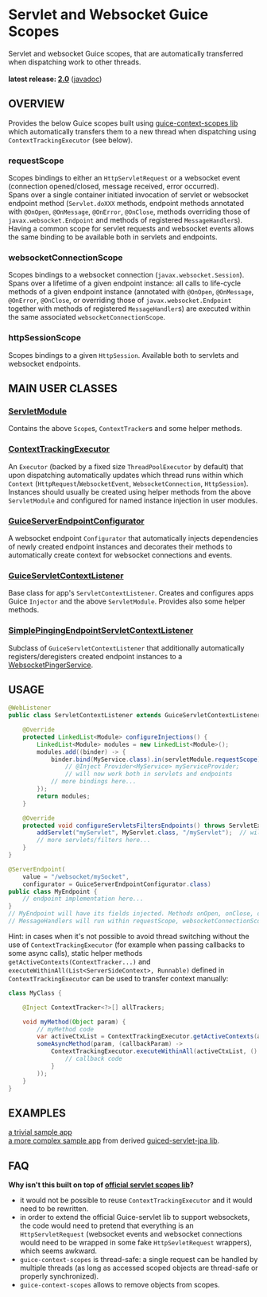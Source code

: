 # Servlet and Websocket Guice Scopes

Servlet and websocket Guice scopes, that are automatically transferred when dispatching work to other threads.<br/>
<br/>
**latest release: [2.0](https://search.maven.org/artifact/pl.morgwai.base/servlet-scopes/2.0/jar)**
([javadoc](https://javadoc.io/doc/pl.morgwai.base/servlet-scopes/2.0))


## OVERVIEW

Provides the below Guice scopes built using [guice-context-scopes lib](https://github.com/morgwai/guice-context-scopes) which automatically transfers them to a new thread when dispatching using `ContextTrackingExecutor` (see below).

### requestScope
Scopes bindings to either an `HttpServletRequest` or a websocket event (connection opened/closed, message received, error occurred).<br/>
Spans over a single container initiated invocation of servlet or websocket endpoint method (`Servlet.doXXX` methods, endpoint methods annotated with `@OnOpen`, `@OnMessage`, `@OnError`, `@OnClose`, methods overriding those of `javax.websocket.Endpoint` and methods of registered `MessageHandler`s).<br/>
Having a common scope for servlet requests and websocket events allows the same binding to be available both in servlets and endpoints.

### websocketConnectionScope
Scopes bindings to a websocket connection (`javax.websocket.Session`).<br/>
Spans over a lifetime of a given endpoint instance: all calls to life-cycle methods of a given endpoint instance (annotated with `@OnOpen`, `@OnMessage`, `@OnError`, `@OnClose`, or overriding those of `javax.websocket.Endpoint` together with methods of registered `MessageHandler`s) are executed within the same associated `websocketConnectionScope`.

### httpSessionScope
Scopes bindings to a given `HttpSession`. Available both to servlets and websocket endpoints.


## MAIN USER CLASSES

### [ServletModule](src/main/java/pl/morgwai/base/servlet/scopes/ServletModule.java)
Contains the above `Scope`s, `ContextTracker`s and some helper methods.

### [ContextTrackingExecutor](src/main/java/pl/morgwai/base/servlet/scopes/ContextTrackingExecutor.java)
An `Executor` (backed by a fixed size `ThreadPoolExecutor` by default) that upon dispatching automatically updates which thread runs within which `Context` (`HttpRequest`/`WebsocketEvent`, `WebsocketConnection`, `HttpSession`).<br/>
Instances should usually be created using helper methods from the above `ServletModule` and configured for named instance injection in user modules.

### [GuiceServerEndpointConfigurator](src/main/java/pl/morgwai/base/servlet/scopes/GuiceServerEndpointConfigurator.java)
A websocket endpoint `Configurator` that automatically injects dependencies of newly created endpoint instances and decorates their methods to automatically create context for websocket connections and events.

### [GuiceServletContextListener](src/main/java/pl/morgwai/base/servlet/scopes/GuiceServletContextListener.java)
Base class for app's `ServletContextListener`. Creates and configures apps Guice `Injector` and the above `ServletModule`. Provides also some helper methods.

### [SimplePingingEndpointServletContextListener](src/main/java/pl/morgwai/base/servlet/guiced/utils/SimplePingingEndpointServletContextListener.java)
Subclass of `GuiceServletContextListener` that additionally automatically registers/deregisters created endpoint instances to a [WebsocketPingerService](https://github.com/morgwai/servlet-utils#main-user-classes).


## USAGE

```java
@WebListener
public class ServletContextListener extends GuiceServletContextListener {

	@Override
	protected LinkedList<Module> configureInjections() {
		LinkedList<Module> modules = new LinkedList<Module>();
		modules.add((binder) -> {
			binder.bind(MyService.class).in(servletModule.requestScope);
				// @Inject Provider<MyService> myServiceProvider;
				// will now work both in servlets and endpoints
			// more bindings here...
		});
		return modules;
	}

	@Override
	protected void configureServletsFiltersEndpoints() throws ServletException {
		addServlet("myServlet", MyServlet.class, "/myServlet");  // will have its fields injected
		// more servlets/filters here...
	}
}
```

```java
@ServerEndpoint(
	value = "/websocket/mySocket",
	configurator = GuiceServerEndpointConfigurator.class)
public class MyEndpoint {
	// endpoint implementation here...
}
// MyEndpoint will have its fields injected. Methods onOpen, onClose, onError and registered
// MessageHandlers will run within requestScope, websocketConnectionScope and httpSessionScope
```

Hint: in cases when it's not possible to avoid thread switching without the use of `ContextTrackingExecutor` (for example when passing callbacks to some async calls), static helper methods `getActiveContexts(ContextTracker...)` and `executeWithinAll(List<ServerSideContext>, Runnable)` defined in `ContextTrackingExecutor` can be used to transfer context manually:

```java
class MyClass {

    @Inject ContextTracker<?>[] allTrackers;

    void myMethod(Object param) {
        // myMethod code
        var activeCtxList = ContextTrackingExecutor.getActiveContexts(allTrackers);
        someAsyncMethod(param, (callbackParam) ->
            ContextTrackingExecutor.executeWithinAll(activeCtxList, () -> {
                // callback code
            }
        ));
    }
}
```


## EXAMPLES
[a trivial sample app](sample)<br/>
[a more complex sample app](https://github.com/morgwai/guiced-servlet-jpa/tree/master/sample) from derived [guiced-servlet-jpa lib](https://github.com/morgwai/guiced-servlet-jpa).


## FAQ

**Why isn't this built on top of [official servlet scopes lib](https://github.com/google/guice/wiki/Servlets)?**
* it would not be possible to reuse `ContextTrackingExecutor` and it would need to be rewritten.
* in order to extend the official Guice-servlet lib to support websockets, the code would need to pretend that everything is an `HttpServletRequest` (websocket events and websocket connections would need to be wrapped in some fake `HttpSevletRequest` wrappers), which seems awkward.
* `guice-context-scopes` is thread-safe: a single request can be handled by multiple threads (as long as accessed scoped objects are thread-safe or properly synchronized).
* `guice-context-scopes` allows to remove objects from scopes.
